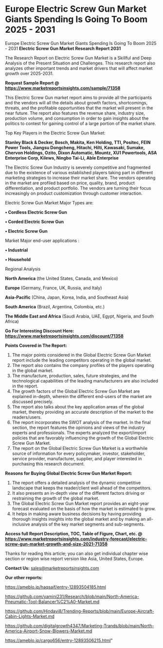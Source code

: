 # Europe Electric Screw Gun Market Giants Spending Is Going To Boom 2025 - 2031
Europe Electric Screw Gun Market Giants Spending Is Going To Boom 2025 - 2031
<strong>Electric Screw Gun Market Research Report 2031</strong>

The Research Report on Electric Screw Gun Market is a Skillful and Deep Analysis of the Present Situation and Challenges. This research report also analyzes other important trends and market drivers that will affect market growth over 2025-2031.

<strong>Request Sample Report @ <a href=https://www.marketreportsinsights.com/sample/71358>https://www.marketreportsinsights.com/sample/71358</a></strong>

This Electric Screw Gun market report aims to provide all the participants and the vendors will all the details about growth factors, shortcomings, threats, and the profitable opportunities that the market will present in the near future. The report also features the revenue share, industry size, production volume, and consumption in order to gain insights about the politics to contest for gaining control of a large portion of the market share.

Top Key Players in the Electric Screw Gun Market:

<strong>Stanley Black & Decker, Bosch, Makita, Ken Holding, TTI, Positec, FEIN Power Tools, Jiangsu Dongcheng, Hitachi, Hilti, Kawasaki, Sumake, Chervon Holdings, Ozito, Dixon Automatic, Mountz, XU1 Powertools, ASA Enterprise Corp, Kilews, Ningbo Tai-Li, Able Enterprise</strong>

The Electric Screw Gun Industry is severely competitive and fragmented due to the existence of various established players taking part in different marketing strategies to increase their market share. The vendors operating in the market are profiled based on price, quality, brand, product differentiation, and product portfolio. The vendors are turning their focus increasingly on product customization through customer interaction.

Electric Screw Gun Market Major Types are:

<strong>• Cordless Electric Screw Gun

• Corded Electric Screw Gun

• Electric Screw Gun</strong>

Market Major end-user applications :

<strong>• Industrial

• Household</strong>

Regional Analysis

</u><strong><b>North America</b></strong> (the United States, Canada, and Mexico)

<strong><b>Europe </b></strong>(Germany, France, UK, Russia, and Italy)

<strong><b>Asia-Pacific</b></strong> (China, Japan, Korea, India, and Southeast Asia)

<strong><b>South America</b></strong> (Brazil, Argentina, Colombia, etc.)

<strong><b>The Middle East and Africa</b></strong> (Saudi Arabia, UAE, Egypt, Nigeria, and South Africa)

<strong>Go For Interesting Discount Here: <a href=https://www.marketreportsinsights.com/discount/71358>https://www.marketreportsinsights.com/discount/71358</a></strong>

<strong>Points Covered in The Report:</strong>
<ol>
  <li>The major points considered in the Global Electric Screw Gun Market report include the leading competitors operating in the global market.</li>
  <li>The report also contains the company profiles of the players operating in the global market.</li>
  <li>The manufacture, production, sales, future strategies, and the technological capabilities of the leading manufacturers are also included in the report.</li>
  <li>The growth factors of the Global Electric Screw Gun Market are explained in-depth, wherein the different end-users of the market are discussed precisely.</li>
  <li>The report also talks about the key application areas of the global market, thereby providing an accurate description of the market to the readers/users.</li>
  <li>The report incorporates the SWOT analysis of the market. In the final section, the report features the opinions and views of the industry experts and professionals. The experts analyzed the export/import policies that are favorably influencing the growth of the Global Electric Screw Gun Market.</li>
  <li>The report on the Global Electric Screw Gun Market is a worthwhile source of information for every policymaker, investor, stakeholder, service provider, manufacturer, supplier, and player interested in purchasing this research document.</li>
</ol>
<strong>Reasons for Buying Global Electric Screw Gun Market Report:</strong>

<ol>
  <li>The report offers a detailed analysis of the dynamic competitive landscape that keeps the reader/client well ahead of the competitors.</li>
  <li>It also presents an in-depth view of the different factors driving or restraining the growth of the global market.</li>
  <li>The Global Electric Screw Gun Market report provides an eight-year forecast evaluated on the basis of how the market is estimated to grow.</li>
  <li>It helps in making aware business decisions by having providing thorough insights insights into the global market and by making an all-inclusive analysis of the key market segments and sub-segments.</li>
</ol>
<strong>Access full Report Description, TOC, Table of Figure, Chart, etc. @ <a href=https://www.marketreportsinsights.com/industry-forecast/electric-screw-gun-market-growth-and-size-2021-71358>https://www.marketreportsinsights.com/industry-forecast/electric-screw-gun-market-growth-and-size-2021-71358</a></strong>


Thanks for reading this article; you can also get individual chapter wise section or region wise report version like Asia, United States, Europe.

<strong>Contact Us:</strong>
sales@marketreportsinsights.com

<strong>Our other reports:</strong>

<a href=https://ameblo.jp/haqsaif/entry-12893504185.html>https://ameblo.jp/haqsaif/entry-12893504185.html</a>

<a href=https://github.com/yamini231/Research/blob/main/North-America-Pneumatic-Tool-Balancer%C2%A0-Market.md>https://github.com/yamini231/Research/blob/main/North-America-Pneumatic-Tool-Balancer%C2%A0-Market.md</a>

<a href=https://github.com/Hindavi8/Trending-Reports/blob/main/Europe-Aircraft-Cabin-Lights-Market.md>https://github.com/Hindavi8/Trending-Reports/blob/main/Europe-Aircraft-Cabin-Lights-Market.md</a>

<a href=https://github.com/digitalgrowth4347/Marketing-Trands/blob/main/North-America-Airport-Snow-Blowers-Market.md>https://github.com/digitalgrowth4347/Marketing-Trands/blob/main/North-America-Airport-Snow-Blowers-Market.md</a>

<a href=https://ameblo.jp/cargo656/entry-12893506215.html>https://ameblo.jp/cargo656/entry-12893506215.html</a>"
